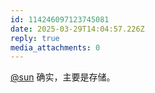 ```yaml
---
id: 114246097123745081
date: 2025-03-29T14:04:57.226Z
reply: true
media_attachments: 0
---
```


[@sun](https://jiong.us/@sun) 确实，主要是存储。


